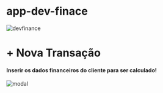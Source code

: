 # app-dev-finace
![devfinance](https://i.imgur.com/LAYZcGK.png)

# + Nova Transação 

#### Inserir os dados financeiros do cliente para ser calculado!
![modal](https://i.imgur.com/OMmZfAJ.png)